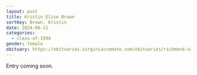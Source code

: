 ```yaml
---
layout: post
title: Kristin Elise Brown
sortKey: Brown, Kristin
date: 2024-06-11
categories:
  - class-of-1994
gender: female
obituary: https://obituaries.virginiacremate.com/obituaries/richmond-va/kristin-brown-11870454
---
```

E﻿ntry coming soon.